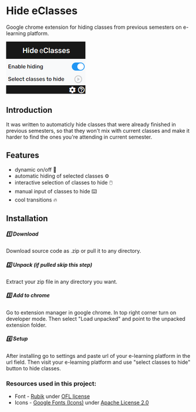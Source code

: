 # Hide eClasses
Google chrome extension for hiding classes from previous semesters on e-learning platform.

![Screenshot](/styles/app.PNG)

## Introduction
It was written to automaticly hide classes that were already finished in previous semesters, so that they won't mix with current classes and make it harder to find the ones you're attending in current semester.

## Features
* dynamic on/off :wrench:
* automatic hiding of selected classes :gear:
* interactive selection of classes to hide :computer_mouse:
* manual input of classes to hide :keyboard:
* cool transitions :fire:

## Installation
##### :one: Download
Download source code as .zip or pull it to any directory.
##### :two: Unpack (if pulled skip this step)
Extract your zip file in any directory you want.
##### :three: Add to chrome
Go to extension manager in google chrome. In top right corner turn on developer mode. Then select "Load unpacked" and point to the unpacked extension folder.
##### :four: Setup
After installing go to settings and paste url of your e-learning platform in the url field. Then visit your e-learning platform and use "select classes to hide" button to hide classes.
### Resources used in this project:
* Font - [Rubik](https://fonts.google.com/specimen/Rubik?preview.text_type=custom#standard-styles) under [OFL license](/styles/Rubik-Font-OFL.txt)
* Icons - [Google Fonts (Icons)](https://fonts.google.com/icons#standard-styles) under [Apache License 2.0](http://www.apache.org/licenses/LICENSE-2.0.txt)